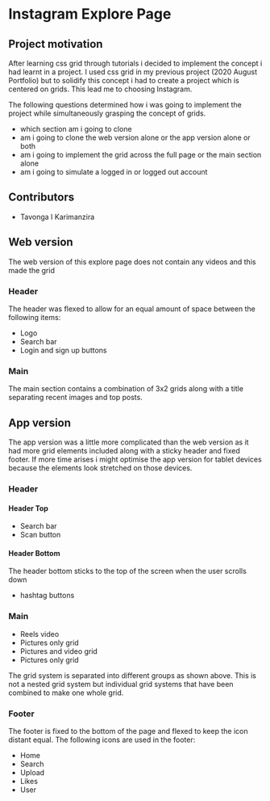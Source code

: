 # Instagram Explore Page

## Project motivation

After learning css grid through tutorials i decided to implement the concept i had learnt in a project. I used css grid in my previous project (2020 August Portfolio) but to solidify this concept i had to create a project which is centered on grids. This lead me to choosing Instagram. 

The following questions determined how i was going to implement the project while simultaneously grasping the concept of grids. 

* which section am i going to clone
* am i going to clone the web version alone or the app version alone or both
* am i going to implement the grid across the full page or the main section alone
* am i going to simulate a logged in or logged out account

## Contributors
* Tavonga I Karimanzira

## Web version

The web version of this explore page does not contain any videos and this made the grid 

### Header

The header was flexed to allow for an equal amount of space between the following items:
* Logo
* Search bar
* Login and sign up buttons

### Main

The main section contains a combination of 3x2 grids along with a title separating recent images and top posts.

## App version

The app version was a little more complicated than the web version as it had more grid elements included along with a sticky header and fixed footer. If more time arises i might optimise the app version for tablet devices because the elements look stretched on those devices.

### Header
#### Header Top
* Search bar
* Scan button

#### Header Bottom

The header bottom sticks to the top of the screen when the user scrolls down
* hashtag buttons

### Main

* Reels video
* Pictures only grid
* Pictures and video grid
* Pictures only grid

The grid system is separated into different groups as shown above. This is not a nested grid system but individual grid systems that have been combined to make one whole grid. 

### Footer
The footer is fixed to the bottom of the page and flexed to keep the icon distant equal. The following icons are used in the footer:
* Home
* Search
* Upload
* Likes
* User